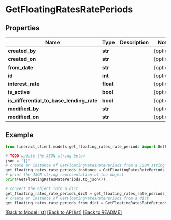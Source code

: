 # GetFloatingRatesRatePeriods


## Properties

Name | Type | Description | Notes
------------ | ------------- | ------------- | -------------
**created_by** | **str** |  | [optional] 
**created_on** | **str** |  | [optional] 
**from_date** | **str** |  | [optional] 
**id** | **int** |  | [optional] 
**interest_rate** | **float** |  | [optional] 
**is_active** | **bool** |  | [optional] 
**is_differential_to_base_lending_rate** | **bool** |  | [optional] 
**modified_by** | **str** |  | [optional] 
**modified_on** | **str** |  | [optional] 

## Example

```python
from fineract_client.models.get_floating_rates_rate_periods import GetFloatingRatesRatePeriods

# TODO update the JSON string below
json = "{}"
# create an instance of GetFloatingRatesRatePeriods from a JSON string
get_floating_rates_rate_periods_instance = GetFloatingRatesRatePeriods.from_json(json)
# print the JSON string representation of the object
print(GetFloatingRatesRatePeriods.to_json())

# convert the object into a dict
get_floating_rates_rate_periods_dict = get_floating_rates_rate_periods_instance.to_dict()
# create an instance of GetFloatingRatesRatePeriods from a dict
get_floating_rates_rate_periods_from_dict = GetFloatingRatesRatePeriods.from_dict(get_floating_rates_rate_periods_dict)
```
[[Back to Model list]](../README.md#documentation-for-models) [[Back to API list]](../README.md#documentation-for-api-endpoints) [[Back to README]](../README.md)


